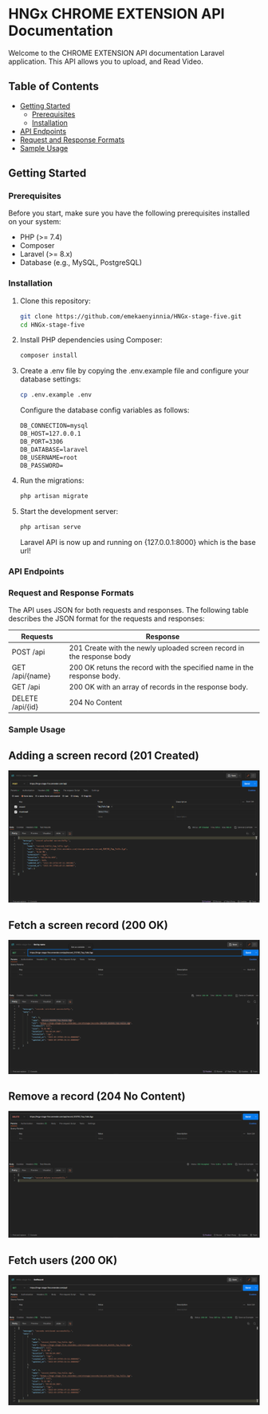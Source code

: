 # HNGx CHROME EXTENSION API Documentation

Welcome to the CHROME EXTENSION API documentation Laravel application. This API allows you to upload, and Read Video.

## Table of Contents

- [Getting Started](#getting-started)
  - [Prerequisites](#prerequisites)
  - [Installation](#installation)
- [API Endpoints](#api-endpoints)
- [Request and Response Formats](#request-and-response-formats)
- [Sample Usage](#sample-usage)

## Getting Started

### Prerequisites

Before you start, make sure you have the following prerequisites installed on your system:

- PHP (>= 7.4)
- Composer
- Laravel (>= 8.x)
- Database (e.g., MySQL, PostgreSQL)

### Installation

1. Clone this repository:

   ```bash
   git clone https://github.com/emekaenyinnia/HNGx-stage-five.git
   cd HNGx-stage-five
   ```

2. Install PHP dependencies using Composer:

    ```bash
    composer install
    ```
3. Create a .env file by copying the .env.example file and configure your database settings:
    ```bash
    cp .env.example .env
    ```
    Configure the database config variables as follows:
    ```
    DB_CONNECTION=mysql
    DB_HOST=127.0.0.1
    DB_PORT=3306
    DB_DATABASE=laravel
    DB_USERNAME=root
    DB_PASSWORD=
    ```
4. Run the migrations:
    ```bash
    php artisan migrate
    ```
5. Start the development server:
    ```bash
    php artisan serve

    ```
    Laravel API is now up and running on {127.0.0.1:8000} which is the base url!

### API Endpoints

### Request and Response Formats
The API uses JSON for both requests and responses. The following table describes the JSON format for the requests and responses:

<table>
    <thead>
        <th> Requests </th>
        <th> Response </th>
    </thead>
    <tbody>
        <tr>
            <td>POST /api</td>
            <td>201 Create with the newly uploaded screen record in the response body</td>
        </tr>
        <tr>
            <td>GET /api/{name}</td>
            <td>200 OK retuns the record with the specified name in the response body.</td>
        </tr>
           <tr>
            <td>GET /api</td>
            <td>200 OK with an array of records in the response body.</td>
        </tr>
            <tr>
            <td>DELETE /api/{id}</td>
            <td>204 No Content</td>
        </tr>
    </tbody>
</table>

### Sample Usage

## Adding a screen record  (201 Created)

<img src="documentation/images/create.png" alt="Create new record" />

## Fetch a screen record (200 OK)

<img src="documentation/images/get.png" alt="fetch a record" />

## Remove a record (204 No Content)

<img src="documentation/images/delete.png" alt="remove a record" />

## Fetch users (200 OK)

<img src="documentation/images/viewAll.png" alt="fetch all records" />

